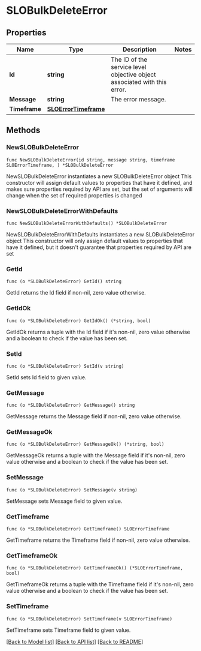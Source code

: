 # SLOBulkDeleteError

## Properties

Name | Type | Description | Notes
------------ | ------------- | ------------- | -------------
**Id** | **string** | The ID of the service level objective object associated with this error. | 
**Message** | **string** | The error message. | 
**Timeframe** | [**SLOErrorTimeframe**](SLOErrorTimeframe.md) |  | 

## Methods

### NewSLOBulkDeleteError

`func NewSLOBulkDeleteError(id string, message string, timeframe SLOErrorTimeframe, ) *SLOBulkDeleteError`

NewSLOBulkDeleteError instantiates a new SLOBulkDeleteError object
This constructor will assign default values to properties that have it defined,
and makes sure properties required by API are set, but the set of arguments
will change when the set of required properties is changed

### NewSLOBulkDeleteErrorWithDefaults

`func NewSLOBulkDeleteErrorWithDefaults() *SLOBulkDeleteError`

NewSLOBulkDeleteErrorWithDefaults instantiates a new SLOBulkDeleteError object
This constructor will only assign default values to properties that have it defined,
but it doesn't guarantee that properties required by API are set

### GetId

`func (o *SLOBulkDeleteError) GetId() string`

GetId returns the Id field if non-nil, zero value otherwise.

### GetIdOk

`func (o *SLOBulkDeleteError) GetIdOk() (*string, bool)`

GetIdOk returns a tuple with the Id field if it's non-nil, zero value otherwise
and a boolean to check if the value has been set.

### SetId

`func (o *SLOBulkDeleteError) SetId(v string)`

SetId sets Id field to given value.


### GetMessage

`func (o *SLOBulkDeleteError) GetMessage() string`

GetMessage returns the Message field if non-nil, zero value otherwise.

### GetMessageOk

`func (o *SLOBulkDeleteError) GetMessageOk() (*string, bool)`

GetMessageOk returns a tuple with the Message field if it's non-nil, zero value otherwise
and a boolean to check if the value has been set.

### SetMessage

`func (o *SLOBulkDeleteError) SetMessage(v string)`

SetMessage sets Message field to given value.


### GetTimeframe

`func (o *SLOBulkDeleteError) GetTimeframe() SLOErrorTimeframe`

GetTimeframe returns the Timeframe field if non-nil, zero value otherwise.

### GetTimeframeOk

`func (o *SLOBulkDeleteError) GetTimeframeOk() (*SLOErrorTimeframe, bool)`

GetTimeframeOk returns a tuple with the Timeframe field if it's non-nil, zero value otherwise
and a boolean to check if the value has been set.

### SetTimeframe

`func (o *SLOBulkDeleteError) SetTimeframe(v SLOErrorTimeframe)`

SetTimeframe sets Timeframe field to given value.



[[Back to Model list]](../README.md#documentation-for-models) [[Back to API list]](../README.md#documentation-for-api-endpoints) [[Back to README]](../README.md)


